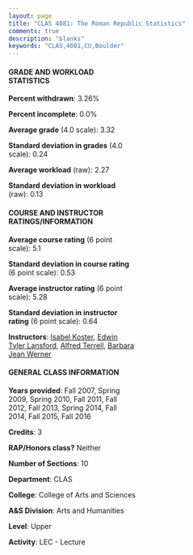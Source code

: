 ```yaml
---
layout: page
title: "CLAS 4081: The Roman Republic Statistics"
comments: true
description: "blanks"
keywords: "CLAS,4081,CU,Boulder"
---
```

<head>
<script src="https://ajax.googleapis.com/ajax/libs/jquery/2.1.3/jquery.min.js"></script>
<script src="https://dl.dropboxusercontent.com/s/pc42nxpaw1ea4o9/highcharts.js?dl=0"></script>
<!-- <script src="../assets/js/highcharts.js"></script> -->
<style type="text/css">@font-face {
	font-family: "Bebas Neue";
	src: url(https://www.filehosting.org/file/details/544349/BebasNeue Regular.otf) format("opentype");
	}
	h1.Bebas { 
		font-family: "Bebas Neue", Verdana, Tahoma;
	}
</style>
</head>
<body>
	<div id="container" style="float: right; width: 45%; height: 88%; margin-left: 2.5%; margin-right: 2.5%;"></div>
	<script language="JavaScript">
		$(document).ready(function() {
		var chart = {type: 'column'};
		var title = {text: 'Grade Distribution'};
		var xAxis = {categories: ['A','B','C','D','F'],crosshair: true};
		var yAxis = {min: 0,title: {text: 'Percentage'}};
		var tooltip = {headerFormat: '<center><b><span style="font-size:20px">{point.key}</span></b></center>',
		               pointFormat: '<td style="padding:0"><b>{point.y:.1f}%</b></td>',
		               footerFormat: '</table>',shared: true,useHTML: true};
		var plotOptions = {column: {pointPadding: 0.0,borderWidth: 0}};  
		var credits = {enabled: false};var series= [{name: 'Percent',data: [53.8,30.23,12.51,2.1,1.35,]}];
		var json = {};
		json.chart = chart;
		json.title = title;
		json.tooltip = tooltip;
		json.xAxis = xAxis;
		json.yAxis = yAxis;  
		json.series = series;
		json.plotOptions = plotOptions;  
		json.credits = credits;
		$('#container').highcharts(json);
	});
	</script>
</body>
			   
#### GRADE AND WORKLOAD STATISTICS

**Percent withdrawn**: 3.26%

**Percent incomplete**: 0.0%

**Average grade** (4.0 scale): 3.32

**Standard deviation in grades** (4.0 scale): 0.24

**Average workload** (raw): 2.27

**Standard deviation in workload** (raw): 0.13

#### COURSE AND INSTRUCTOR RATINGS/INFORMATION

**Average course rating** (6 point scale): 5.1

**Standard deviation in course rating** (6 point scale): 0.53

**Average instructor rating** (6 point scale): 5.28

**Standard deviation in instructor rating** (6 point scale): 0.64

**Instructors**: <a href='../../instructors/Isabel_Koster'>Isabel Koster</a>, <a href='../../instructors/Edwin_Tyler_Lansford'>Edwin Tyler Lansford</a>, <a href='../../instructors/Alfred_Terrell'>Alfred Terrell</a>, <a href='../../instructors/Barbara_Jean_Werner'>Barbara Jean Werner</a>

#### GENERAL CLASS INFORMATION

**Years provided**: Fall 2007, Spring 2009, Spring 2010, Fall 2011, Fall 2012, Fall 2013, Spring 2014, Fall 2014, Fall 2015, Fall 2016

**Credits**: 3

**RAP/Honors class?** Neither

**Number of Sections**: 10

**Department**: CLAS

**College**: College of Arts and Sciences

**A&S Division**: Arts and Humanities

**Level**: Upper

**Activity**: LEC - Lecture
